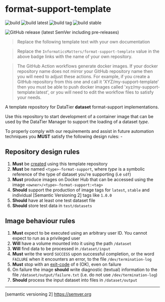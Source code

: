 # format-support-template

![build](https://github.com/InformaticsMatters/format-support-template/workflows/build/badge.svg)
![build latest](https://github.com/InformaticsMatters/format-support-template/workflows/publish%20latest/badge.svg)
![build tag](https://github.com/InformaticsMatters/format-support-template/workflows/publish%20tag/badge.svg)
![build stable](https://github.com/InformaticsMatters/format-support-template/workflows/publish%20stable/badge.svg)

![GitHub release (latest SemVer including pre-releases)](https://img.shields.io/github/v/release/InformaticsMatters/format-support-template?include_prereleases)

>   Replace the following template text with your own documentation

>   Replace the `InformaticsMatters/format-support-template` value in the
    above badge links with the name of your own repository.

>   The GitHub Action workflows generate docker images.
    If your docker repository name does not mirror your
    GitHub repository name then you will need to adjust these actions.
    For example, if you create a GitHub repository from this one and call it
    'XYZ/my-support-template' then you must be able to push docker images
    called 'xyz/my-support-template:latest', or you will need to edit the
    workflow files to satisfy your needs.

A template repository for DataTier **dataset** format-support implementations.

Use this repository to start development of a container image that can be
used by the DataTier Manager to support the loading of a dataset _type_.

To properly comply with our requirements and assist in future
automation techniques you **MUST** satisfy the following design rules: -

## Repository design rules

1.  **Must** be [created] using this template repository 
2.  **Must** be named `<type>-format-support`, where _type_ is a
    symbolic reference of the type of dataset you're supporting (i.e `sdf`)
3.  **Must** produce images on Docker Hub that can be accessed using
    the image `<owner>/<type>-format-support:<tag>`
4.  **Should** support the production of image tags for `latest`, `stable`
    and individual [Semantic Versioning 2] tags like `1.0.0`
5.  **Should** have at least one test dataset file
6.  **Should** store test data in `test/datasets`

## Image behaviour rules

1.  **Must** expect to be executed using an arbitrary user ID.
    You cannot expect to run as a privileged user
2.  **Will** have a volume mounted into it using the path `/dataset`
3.  **Will** find data to be processed in `/dataset/input`
4.  **Must** write the word `SUCCESS` upon successful completion,
    or the word `FAILURE` when it encounters an error,
    to the file `/dev/termination-log`
5.  **Must** stop with an [exit-code] of `0` (OK), even on failure
6.  On failure the image **should** write diagnostic (textual) information
    to the file `/dataset/output/failure.txt` (i.e. do not use
    `/dev/termination-log`)
7.  **Should** process the input dataset into files in `/dataset/output`

---

[created]: https://docs.github.com/en/github/creating-cloning-and-archiving-repositories/creating-a-repository-from-a-template
[exit-code]: https://en.wikipedia.org/wiki/Exit_status
[semantic versioning 2] https://semver.org
